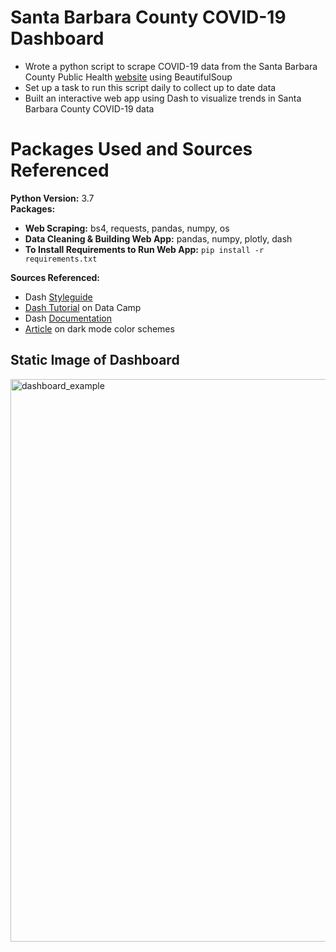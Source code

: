 # Santa Barbara County COVID-19 Dashboard
* Wrote a python script to scrape COVID-19 data from the Santa Barbara County Public Health [website](https://publichealthsbc.org/status-reports/) using BeautifulSoup   
* Set up a task to run this script daily to collect up to date data
* Built an interactive web app using Dash to visualize trends in Santa Barbara County COVID-19 data 

# Packages Used and Sources Referenced     
**Python Version:** 3.7      
**Packages:**         
* **Web Scraping:** bs4, requests, pandas, numpy, os    
* **Data Cleaning & Building Web App:** pandas, numpy, plotly, dash
* **To Install Requirements to Run Web App:** `pip install -r requirements.txt`

**Sources Referenced:**      
* Dash [Styleguide](https://codepen.io/chriddyp/pen/dZVMbK)     
* [Dash Tutorial](https://www.datacamp.com/community/tutorials/learn-build-dash-python?utm_source=adwords_ppc&utm_campaignid=1565261270&utm_adgroupid=67750485268&utm_device=c&utm_keyword=&utm_matchtype=b&utm_network=g&utm_adpostion=&utm_creative=295208661496&utm_targetid=aud-299261629574:dsa-429603003980&utm_loc_interest_ms=&utm_loc_physical_ms=9031645&gclid=CjwKCAjwtNf6BRAwEiwAkt6UQlSmdbDhLHLgdjL4i0Zk2yoxg0N_5PAFsVQP1uH4GTCaTbDS0i2jnBoCW6gQAvD_BwE) on Data Camp   
* Dash [Documentation](https://dash.plotly.com/)    
* [Article](https://codeburst.io/50-shades-of-dark-mode-gray-d3e9907b1194) on dark mode color schemes     

## Static Image of Dashboard
<img src="https://github.com/bryandaetz1/SB_County_COVID-19_Data/blob/master/Images/dashboard.png" alt="dashboard_example" width = "900"/>
